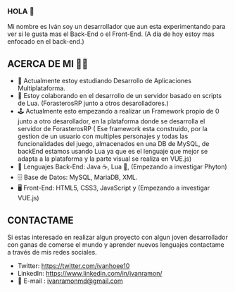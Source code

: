 ### HOLA 👋

Mi nombre es Iván soy un desarrollador que aun esta experimentando para ver si le gusta mas el Back-End o el Front-End. (A día de hoy estoy mas enfocado en el back-end.)


## ACERCA DE MI 🙋‍♂️

- 📖 Actualmente estoy estudiando Desarrollo de Aplicaciones Multiplataforma.
- 👯 Estoy colaborando en el desarrollo de un servidor basado en scripts de Lua. (ForasterosRP junto a otros desarolladores.)
- 🕹️ Actualmente esto empezando a realizar un Framework propio de 0 junto a otro desarollador, en la plataforma donde se desarrolla el servidor de ForasterosRP ( Ese framework esta construido, por la gestion de un usuario con multiples personajes y todas las funcionalidades del juego, almacenados en una DB de MySQL, de backEnd estamos usando Lua ya que es el lenguaje que mejor se adapta a la plataforma y la parte visual se realiza en VUE.js)
- 👾 Lenguajes Back-End: Java ☕️, Lua 🔵, (Empezando a investigar Phyton)
- 🗄 Base de Datos: MySQL, MariaDB, XML.
- 🖥 Front-End: HTML5, CSS3, JavaScript y (Empezando a investigar VUE.js)

## CONTACTAME

Si estas interesado en realizar algun proyecto con algun joven desarrollador con ganas de comerse el mundo y aprender nuevos lenguajes contactame a través de mis redes sociales.

  - Twitter: https://twitter.com/ivanhoee10
  - LinkedIn: https://www.linkedin.com/in/ivanramon/
  - 📩 E-mail : ivanramonmd@gmail.com

